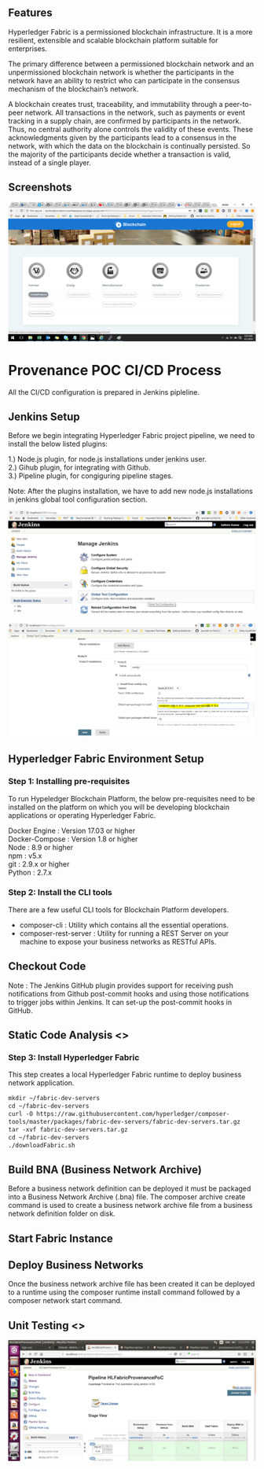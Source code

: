 

## Features

Hyperledger Fabric is a permissioned blockchain infrastructure. It is a more resilient, extensible and scalable blockchain platform suitable for enterprises.

The primary difference between a permissioned blockchain network and an unpermissioned blockchain network is whether the participants in the network have an ability to restrict who can participate in the consensus mechanism of the blockchain’s network.

A blockchain creates trust, traceability, and immutability through a peer-to-peer network. All transactions in the network, such as payments or event tracking in a supply chain, are confirmed by participants in the network. Thus, no central authority alone controls the validity of these events. These acknowledgments given by the participants lead to a consensus in the network, with which the data on the blockchain is continually persisted. So the majority of the participants decide whether a transaction is valid, instead of a single player. 

## Screenshots

![ConsoleOutPut](images/screenshot-1.png)

# Provenance POC CI/CD Process

All the CI/CD configuration is prepared in Jenkins pipleline. 

## Jenkins Setup 

Before we begin integrating Hyperledger Fabric project pipeline, we need to install the below listed plugins:

1.) Node.js plugin, for node.js installations under jenkins user.  <br/>
2.) Gihub plugin, for integrating with Github.  <br/>
3.) Pipeline plugin, for congiguring pipeline stages.  <br/>

Note: After the plugins installation, we have to add new node.js installations in jenkins global tool configuration section.

![ConsoleOutPut](images/Jenkins-setup-1.png)

![ConsoleOutPut](images/Jenkins-setup-2.png)

## Hyperledger Fabric Environment Setup

### Step 1: Installing pre-requisites

To run Hypeledger Blockchain Platform, the below pre-requisites need to be installed on the platform on which you will be developing blockchain applications or operating Hyperledger Fabric.

Docker Engine	: Version 17.03 or higher <br/>
Docker-Compose	: Version 1.8 or higher <br/>
Node			: 8.9 or higher <br/>
npm				: v5.x <br/>
git				: 2.9.x or higher <br/>
Python			: 2.7.x <br/>

### Step 2: Install the CLI tools

There are a few useful CLI tools for Blockchain Platform developers. 

* composer-cli : Utility which contains all the essential operations.
* composer-rest-server : Utility for running a REST Server on your machine to expose your business networks as RESTful APIs.

## Checkout Code

Note : The Jenkins GitHub plugin provides support for receiving push notifications from Github post-commit hooks and using those notifications to trigger jobs within Jenkins. It can set-up the post-commit hooks in GitHub.

## Static Code Analysis <<TBD>>

### Step 3: Install Hyperledger Fabric

This step creates a local Hyperledger Fabric runtime to deploy business network application. 

	mkdir ~/fabric-dev-servers
	cd ~/fabric-dev-servers
	curl -O https://raw.githubusercontent.com/hyperledger/composer-tools/master/packages/fabric-dev-servers/fabric-dev-servers.tar.gz
	tar -xvf fabric-dev-servers.tar.gz
	cd ~/fabric-dev-servers
	./downloadFabric.sh
	
## Build BNA (Business Network Archive)
	
Before a business network definition can be deployed it must be packaged into a Business Network Archive (.bna) file. The composer archive create command is used to create a business network archive file from a business network definition folder on disk.

## Start Fabric Instance
 
 
## Deploy Business Networks

Once the business network archive file has been created it can be deployed to a runtime using the composer runtime install command followed by a composer network start command.

## Unit Testing <<TBD>>

![ConsoleOutPut](images/console.png)